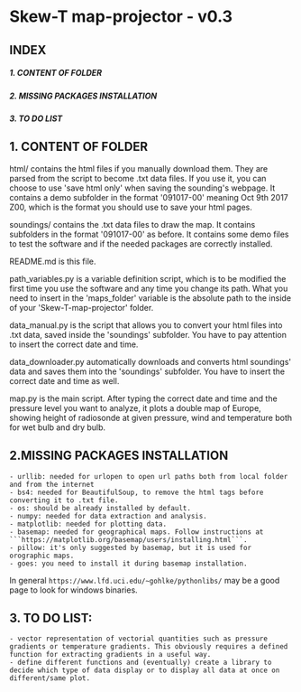 
#  Skew-T map-projector - v0.3
 
## INDEX  
##### 1. CONTENT OF FOLDER   
##### 2. MISSING PACKAGES INSTALLATION   
##### 3. TO DO LIST  

## 1. CONTENT OF FOLDER  
html/ contains the html files if you manually download them. They are parsed from the script to become .txt data files. If you use it, you can choose to use 'save html only' when saving the sounding's webpage. It contains a demo subfolder in the format '091017-00' meaning Oct 9th 2017 Z00, which is the format you should use to save your html pages.  

soundings/ contains the .txt data files to draw the map. It contains subfolders in the format '091017-00' as before. It contains some demo files to test the software and if the needed packages are correctly installed.  

README.md is this file.  

path_variables.py is a variable definition script, which is to be modified the first time you use the software and any time you change its path.  What you need to insert in the 'maps_folder' variable is the absolute path to the inside of your 'Skew-T-map-projector' folder.  

data_manual.py is the script that allows you to convert your html files into .txt data, saved inside the 'soundings' subfolder. You have to pay attention to insert the correct date and time.

data_downloader.py automatically downloads and converts html soundings' data and saves them into the 'soundings' subfolder. You have to insert the correct date and time as well.  

map.py is the main script. After typing the correct date and time and the pressure level you want to analyze, it plots a double map of Europe, showing height of radiosonde at given pressure, wind and temperature both for wet bulb and dry bulb.  

## 2.MISSING PACKAGES INSTALLATION  
    - urllib: needed for urlopen to open url paths both from local folder and from the internet  
    - bs4: needed for BeautifulSoup, to remove the html tags before converting it to .txt file.  
    - os: should be already installed by default.  
    - numpy: needed for data extraction and analysis.  
    - matplotlib: needed for plotting data.  
    - basemap: needed for geographical maps. Follow instructions at ```https://matplotlib.org/basemap/users/installing.html```.  
    - pillow: it's only suggested by basemap, but it is used for orographic maps.  
    - goes: you need to install it during basemap installation.  
 
 In general ```https://www.lfd.uci.edu/~gohlke/pythonlibs/``` may be a good page to look for windows binaries.  

## 3. TO DO LIST:  
    - vector representation of vectorial quantities such as pressure gradients or temperature gradients. This obviously requires a defined function for extracting gradients in a useful way.  
    - define different functions and (eventually) create a library to decide which type of data display or to display all data at once on different/same plot.  
